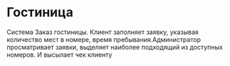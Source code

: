 # Гостиница
Система Заказ гостиницы. Клиент заполняет заявку, указывая количество мест в номере, время пребывания.Администратор просматривает
заявки, выделяет наиболее подходящий из доступных номеров. И высылает чек клиенту
